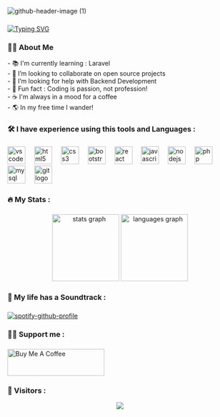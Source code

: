 ![github-header-image (1)](https://github.com/GabyLow/GabyLow/assets/127358083/32fe0cea-c5c0-4ae3-a402-fc83dfde5119)

###

<a href="https://git.io/typing-svg"><img src="https://readme-typing-svg.demolab.com?font=Caveat&weight=500&size=35&pause=1000&color=F700CA&width=435&lines=Hi%2C+I'm+Gaby+Low;Welcome+to+my+profile" alt="Typing SVG" /></a>
###

<h3 align="left">👩‍💻  About Me</h3
<p align="left">- 📚 I'm currently learning : Laravel<br>- 👯 I’m looking to collaborate on open source projects<br>- 🤝 I’m looking for help with Backend Development<br>- 🤡 Fun fact : Coding is passion, not profession!<br>- ☕️ I'm always in a mood for a coffee <br>- 🌎 In my free time I wander!</p>

###

<h3 align="left">🛠 I have experience using this tools and Languages :</h3>

###

<div align="left">
  <img src="https://cdn.jsdelivr.net/gh/devicons/devicon/icons/vscode/vscode-original.svg" height="40" alt="vscode logo"  />
  <img width="12" />
  <img src="https://cdn.jsdelivr.net/gh/devicons/devicon/icons/html5/html5-original.svg" height="40" alt="html5 logo"  />
  <img width="12" />
  <img src="https://cdn.jsdelivr.net/gh/devicons/devicon/icons/css3/css3-original.svg" height="40" alt="css3 logo"  />
  <img width="12" />
  <img src="https://cdn.jsdelivr.net/gh/devicons/devicon/icons/bootstrap/bootstrap-original.svg" height="40" alt="bootstrap logo"  />
  <img width="12" />
  <img src="https://cdn.jsdelivr.net/gh/devicons/devicon/icons/react/react-original.svg" height="40" alt="react logo"  />
  <img width="12" />
  <img src="https://cdn.jsdelivr.net/gh/devicons/devicon/icons/javascript/javascript-original.svg" height="40" alt="javascript logo"  />
  <img width="12" />
  <img src="https://cdn.jsdelivr.net/gh/devicons/devicon/icons/nodejs/nodejs-original.svg" height="40" alt="nodejs logo"  />
  <img width="12" />
  <img src="https://cdn.jsdelivr.net/gh/devicons/devicon/icons/php/php-original.svg" height="40" alt="php logo"  />
  <img width="12" />
  <img src="https://cdn.jsdelivr.net/gh/devicons/devicon/icons/mysql/mysql-original.svg" height="40" alt="mysql logo"  />
  <img width="12" />
  <img src="https://cdn.jsdelivr.net/gh/devicons/devicon/icons/git/git-original.svg" height="40" alt="git logo"  />
</div>

###

<h3 align="left">🔥   My Stats :</h3>

###

<div align="center">
  <img src="https://github-readme-stats.vercel.app/api?username=GabyLow&hide_title=false&hide_rank=false&show_icons=true&include_all_commits=true&count_private=true&disable_animations=false&theme=dracula&locale=en&hide_border=false&order=1" height="150" alt="stats graph"  />
  <img src="https://github-readme-stats.vercel.app/api/top-langs?username=GabyLow&locale=en&hide_title=false&layout=compact&card_width=320&langs_count=5&theme=dracula&hide_border=false&order=2" height="150" alt="languages graph"  />
</div>

###

###

<h3 align="left">🎵 My life has a Soundtrack :</h3>

###

[![spotify-github-profile](https://spotify-github-profile.vercel.app/api/view?uid=gabylow&cover_image=true&theme=novatorem&show_offline=false&background_color=121212&interchange=true&bar_color=53b14f&bar_color_cover=false)](https://github.com/kittinan/spotify-github-profile)

###

<h3 align="left">👍🏼 Support me :</h3>

###

<a href="https://www.buymeacoffee.com/gabylow" target="_blank"><img src="https://cdn.buymeacoffee.com/buttons/v2/default-violet.png" alt="Buy Me A Coffee" style="height: 60px !important;width: 217px !important;" ></a>

###

<h3 align="left">👣 Visitors :</h3>
<div align="center">
  <img src="https://profile-counter.glitch.me/GabyLow/count.svg?"  />
</div>
